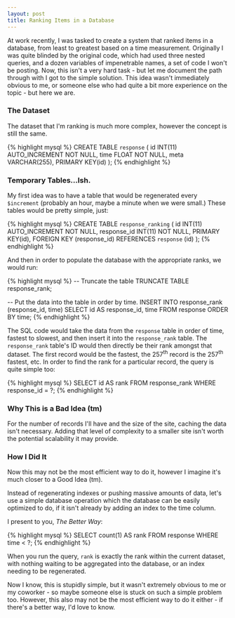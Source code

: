 ```yaml
--- 
layout: post
title: Ranking Items in a Database
---
```

At work recently, I was tasked to create a system that ranked items in a
database, from least to greatest based on a time measurement. Originally
I was quite blinded by the original code, which had used three nested
queries, and a dozen variables of  impenetrable names, a set of code I
won't be posting. Now, this isn't a very hard task - but let me document
the path through with I got to the simple solution. This idea wasn't
immediately obvious to me, or someone else who had quite a bit more
experience on the topic - but here we are.

### The Dataset
The dataset that I'm ranking is much more complex, however the concept is still
the same.

{% highlight mysql %}
CREATE TABLE `response` (
	id INT(11) AUTO_INCREMENT NOT NULL,
	time FLOAT NOT NULL,
	meta VARCHAR(255),
	PRIMARY KEY(id)
);
{% endhighlight %}

### Temporary Tables...Ish.
My first idea was to have a table that would be regenerated every `$increment`
(probably  an hour, maybe a minute when we were small.) These tables would be
pretty simple, just:

{% highlight mysql %}
CREATE TABLE `response_ranking` (
	id INT(11) AUTO_INCREMENT NOT NULL,
	response_id INT(11) NOT NULL,
	PRIMARY KEY(id),
	FOREIGN KEY (response_id) REFERENCES `response` (id)
);
{% endhighlight %}

And then in order to populate the database with the appropriate ranks, we would run:

{% highlight mysql %}
-- Truncate the table
TRUNCATE TABLE response_rank;

-- Put the data into the table in order by time.
INSERT INTO response_rank (response_id, time)
SELECT id AS response_id, time
FROM response
ORDER BY time;
{% endhighlight %}

The SQL code would take the data from the `response` table in order of time,
fastest to slowest, and then insert it into the `response_rank` table. The
`response_rank` table's ID would then directly be their rank amongst that
dataset. The first record would be the fastest, the 257<sup>th</sup> record
is the 257<sup>th</sup> fastest, etc. In order to find the rank for a
particular record, the query is quite simple too:

{% highlight mysql %}
SELECT id AS rank
FROM response_rank
WHERE response_id = ?;
{% endhighlight %}

### Why This is a Bad Idea (tm)
For the number of records I'll have and the size of the site, caching the data
isn't necessary. Adding that level of complexity to a smaller site isn't worth
the potential scalability it may provide.

### How I Did It
Now this may not be the most efficient way to do it, however I imagine it's
much closer to a Good Idea (tm).

Instead of regenerating indexes or pushing massive amounts of data, let's use
a simple database operation which the database can be easily optimized to do,
if it isn't already by adding an index to the time column.

I present to you, *The Better Way*:

{% highlight mysql %}
SELECT count(1) AS rank
FROM response
WHERE time < ?;
{% endhighlight %}

When you run the query, `rank` is exactly the rank within the current dataset,
with nothing waiting to be aggregated into the database, or an index needing
to be regenerated.

Now I know, this is stupidly simple, but it wasn't extremely obvious to me or
my coworker - so maybe someone else is stuck on such a simple problem too.
However, this also may not be the most efficient way to do it either - if
there's a better way, I'd love to know.